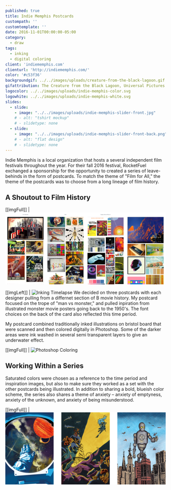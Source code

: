 ```yaml
---
published: true
title: Indie Memphis Postcards
custompath: ''
customtemplate: ''
date: 2016-11-01T00:00:00-05:00
category:
  - draw
tags:
  - inking
  - digital coloring
client: 'indiememphis.com'
clienturl: 'http://indiememphis.com/'
color: '#c53f36'
backgroundgif: ../../images/uploads/creature-from-the-black-lagoon.gif
gifattribution: The Creature from the Black Lagoon, Universal Pictures
logocolor: ../../images/uploads/indie-memphis-color.svg
logowhite: ../../images/uploads/indie-memphis-white.svg
slides:
  - slide:
    - image: "../../images/uploads/indie-memphis-slider-front.jpg"
    # - alt: "tshirt mockup"
    # - slidetype: none
  - slide:
    - image: "../../images/uploads/indie-memphis-slider-front-back.png"
    # - alt: "flat design"
    # - slidetype: none
---
```


Indie Memphis is a local organization that hosts a several independent film festivals throughout the year. For their fall 2016 festival, RocketFuel exchanged a sponsorship for the opportunity to created a series of leave-behinds in the form of postcards. To match the theme of "Film for All," the theme of the postcards was to choose from a long lineage of film history.

## A Shoutout to Film History

[[imgFull]]
| ![Inspiration Boards](../../images/uploads/indie-memphis-mood-board.jpg)

[[imgLeft]]
| ![Inking Timelapse](../../images/uploads/indie-memphis-inking.gif)
We decided on three postcards with each designer pulling from a differnet section of B movie history. My postcard focused on the trope of "man vs monster," and pulled inpiration from illustrated monster movie posters going back to the 1950's. The font choices on the back of the card also reflected this time period.

My postcard combined traditionally inked illustrations on bristol board that were scanned and then colored digitally in Photoshop. Some of the darker areas were ink washed in several semi transparent layers to give an underwater effect.

[[imgFull]]
| ![Photoshop Coloring](../../images/uploads/indie-memphis-coloring.gif)

## Working Within a Series

Saturated colors were chosen as a reference to the time period and inspiration images, but also to make sure they worked as a set with the other postcards being illustrated. In addition to sharing a bold, blueish color scheme, the series also shares a theme of anxiety – anxiety of emptyness, anxiety of the unknown, and anxiety of being misunderstood.

[[imgFull]]
| ![Postcard Series](../../images/uploads/indie-memphis-postcard-series.png)
